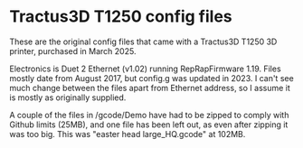# Tractus3D T1250 config files

These are the original config files that came with a Tractus3D T1250 3D printer, purchased in March 2025. 

Electronics is Duet 2 Ethernet (v1.02) running RepRapFirmware 1.19. Files mostly date from August 2017, but config.g was updated in 2023. I can't see much change between the files apart from Ethernet address, so I assume it is mostly as originally supplied.

A couple of the files in /gcode/Demo have had to be zipped to comply with Github limits (25MB), and one file has been left out, as even after zipping it was too big. This was "easter head large_HQ.gcode" at 102MB.
